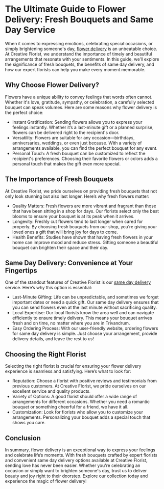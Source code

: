 <h1>The Ultimate Guide to Flower Delivery: Fresh Bouquets and Same Day Service</h1>
When it comes to expressing emotions, celebrating special occasions, or simply brightening someone's day, <a href="https://www.creativeflorist.in">flower delivery</a> is an unbeatable choice. At Creative Florist, we understand the importance of timely and beautiful arrangements that resonate with your sentiments. In this guide, we’ll explore the significance of fresh bouquets, the benefits of same day delivery, and how our expert florists can help you make every moment memorable.

<h2>Why Choose Flower Delivery?</h2>

Flowers have a unique ability to convey feelings that words often cannot. Whether it's love, gratitude, sympathy, or celebration, a carefully selected bouquet can speak volumes. Here are some reasons why flower delivery is the perfect choice:
<ul>
  <li>Instant Gratification: Sending flowers allows you to express your feelings instantly. Whether it’s a last-minute gift or a planned surprise, flowers can be delivered right to the recipient's door.</li>
  <li>Versatility: Flowers are suitable for any occasion—birthdays, anniversaries, weddings, or even just because. With a variety of arrangements available, you can find the perfect bouquet for any event.</li>
  <li>Personal Touch: A fresh bouquet can be customized to reflect the recipient's preferences. Choosing their favorite flowers or colors adds a personal touch that makes the gift even more special.</li>
</ul>

<h2>The Importance of Fresh Bouquets</h2>

At Creative Florist, we pride ourselves on providing fresh bouquets that not only look stunning but also last longer. Here’s why fresh flowers matter:
<ul>
  <li>Quality Matters: Fresh flowers are more vibrant and fragrant than those that have been sitting in a shop for days. Our florists select only the best blooms to ensure your bouquet is at its peak when it arrives.</li>
  <li>Longevity: Freshly cut flowers tend to last longer when cared for properly. By choosing fresh bouquets from our shop, you’re giving your loved ones a gift that will bring joy for days to come.</li>
  <li>Health Benefits: Studies have shown that having fresh flowers in your home can improve mood and reduce stress. Gifting someone a beautiful bouquet can brighten their space and their day.</li>
</ul>

<h2>Same Day Delivery: Convenience at Your Fingertips</h2>

One of the standout features of Creative Florist is our <a href="https://www.creativeflorist.in/category/all-occasions">same day delivery</a> service. Here’s why this option is essential:
<ul>
  <li>Last-Minute Gifting: Life can be unpredictable, and sometimes we forget important dates or need a quick gift. Our same day delivery ensures that you can send flowers even at the last minute without sacrificing quality.</li>
  <li>Local Expertise: Our local florists know the area well and can navigate efficiently to ensure timely delivery. This means your bouquet arrives fresh and on time, no matter where you are in Trivandrum.</li>
  <li>Easy Ordering Process: With our user-friendly website, ordering flowers for same day delivery is simple. Just choose your arrangement, provide delivery details, and leave the rest to us!</li>
</ul>

<h2>Choosing the Right Florist</h2>
Selecting the right florist is crucial for ensuring your flower delivery experience is seamless and satisfying. Here’s what to look for:
<ul>
  <li>Reputation: Choose a florist with positive reviews and testimonials from previous customers. At Creative Florist, we pride ourselves on our excellent service and quality products.</li>
  <li>Variety of Options: A good florist should offer a wide range of arrangements for different occasions. Whether you need a romantic bouquet or something cheerful for a friend, we have it all.</li>
  <li>Customization: Look for florists who allow you to customize your arrangements. Personalizing your bouquet adds a special touch that shows you care.</li>
</ul>

<h2>Conclusion</h2>
In summary, flower delivery is an exceptional way to express your feelings and celebrate life’s moments. With fresh bouquets crafted by expert florists and convenient same day delivery options available at Creative Florist, sending love has never been easier. Whether you're celebrating an occasion or simply want to brighten someone's day, trust us to deliver beauty and joy right to their doorstep.
Explore our collection today and experience the magic of flower delivery!
